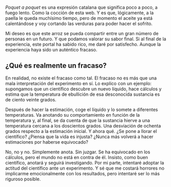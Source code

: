 *Poquet a poquet* es una expresión catalana que significa poco a poco, a fuego lento. Como la cocción de esta web. Y es que, lógicamente, a la paella le queda muchísimo tiempo, pero de momento el aceite ya está calentándose y voy cortando las verduras para poder hacer el sofrito.

Mi deseo es que este arroz se pueda compartir entre un gran número de personas en un futuro. Y que podamos valorar su sabor final. Si al final de la experiencia, este portal ha sabido rico, me daré por satisfecho. Aunque la experiencia haya sido un auténtico fracaso.

## ¿Qué es realmente un fracaso?

En realidad, no existe el fracaso como tal. El fracaso no es más que una mala interpretación del experimento en sí. Lo explico con un ejemplo: supongamos que un científico descubre un nuevo líquido, hace cálculos y estima que la temperatura de ebullición de esa desconocida sustancia es de ciento veinte grados.

Después de hacer la estimación, coge el líquido y lo somete a diferentes temperaturas. Va anotando su comportamiento en función de la temperatura y, al final, se da cuenta de que la sustancia hierve a una temperatura cercana a los doscientos grados. Una desviación de ochenta grados respecto a la estimación inicial. Y ahora qué. ¿Se pone a llorar el científico? ¿Piensa que la vida es injusta? ¿Nunca más volverá a hacer estimaciones por haberse equivocado?

No, no y no. Simplemente anota. Sin juzgar. Se ha equivocado en los cálculos, pero el mundo no está en contra de él. Insisto, como buen científico, anotará y seguirá investigando. Por mi parte, intentaré adoptar la actitud del científico ante un experimento. Y sé que me costará horrores no implicarme emocionalmente con los resultados, pero intentaré ser lo más riguroso posible.